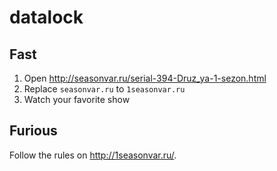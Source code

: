 # datalock

## Fast

1. Open http://seasonvar.ru/serial-394-Druz_ya-1-sezon.html
2. Replace `seasonvar.ru` to `1seasonvar.ru`
3. Watch your favorite show

## Furious

Follow the rules on http://1seasonvar.ru/.
